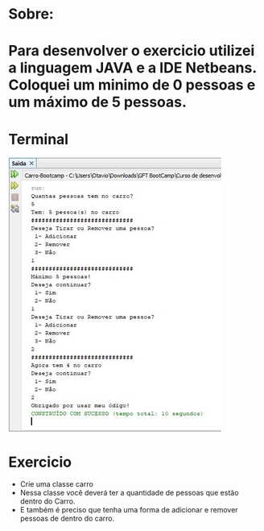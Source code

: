 <h1>Sobre:<h1>
  
  Para desenvolver o exercicio utilizei a linguagem JAVA e a IDE Netbeans.
  Coloquei um minimo de 0 pessoas e um máximo de 5 pessoas.

<h1>Terminal</h1>
<img src="imagens/Screenshot.JPG">

<h1>Exercicio</h1>

<ul>
  <li>Crie uma classe carro</li>
  <li>Nessa classe você deverá ter a quantidade de pessoas que estão dentro do Carro.</li>
  <li>E também é preciso que tenha uma forma de adicionar e remover pessoas de dentro do carro.</li>
</ul>

